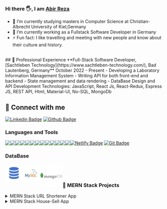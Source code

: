 ### Hi there 🖐, I am [Abir Reza](https://abir-reza-portfolio.web.app) 



- 🔭 I’m currently studying masters in Computer Science at Christian-Albrecht University of Kiel,Germany
- 🌱 I’m currently working as a Fullstack Software Developer in Germany
- ⚡ Fun fact: I like travelling and meeting with new people and know about their culture and history.


<br />
## 🚀 Professional Experience 
**Full-Stack Software Developer, [Sachtleben Technology](https://www.sachtleben-technology.com/), Bad Lautenberg, Germany**
October 2022 - Present
- Developing a Laboratory Information Management System
- Writing API for both front-end and backend
- State management and data rendering
- DataBase Design and API Development    
Technologies: JavaScript, React Js, React-Redux, Express JS, REST API, Html, Material-UI, No-SQL, MongoDb


## 🚀 Connect with me

[![Linkedin Badge](https://img.shields.io/badge/LinkedIn-0077B5?style=for-the-badge&logo=linkedin&logoColor=white)](https://www.linkedin.com/in/abir-reza)
[![Github Badge](https://img.shields.io/badge/GitHub-100000?style=for-the-badge&logo=github&logoColor=white)](https://github.com/Abir-Reza)





### Languages and Tools

<img align="left" src="https://img.shields.io/badge/JavaScript-323330?style=for-the-badge&logo=javascript&logoColor=F7DF1E" />
<img align="left" src="https://img.shields.io/badge/React-20232A?style=for-the-badge&logo=react&logoColor=61DAFB" /> 
<img align="left" src="https://img.shields.io/badge/React_Router-CA4245?style=for-the-badge&logo=react-router&logoColor=white" />
<img align="left" src="https://img.shields.io/badge/Node.js-43853D?style=for-the-badge&logo=node.js&logoColor=white" />
<img align="left" src="https://img.shields.io/badge/HTML5-E34F26?style=for-the-badge&logo=html5&logoColor=white" /> 
<img align="left" src="https://img.shields.io/badge/CSS3-1572B6?style=for-the-badge&logo=css3&logoColor=white" />  
<img align="left" src="https://img.shields.io/badge/Bootstrap-563D7C?style=for-the-badge&logo=bootstrap&logoColor=white" />
<img align="left" src="https://img.shields.io/badge/json-5E5C5C?style=for-the-badge&logo=json&logoColor=white" />
<img align="left" src="https://img.shields.io/badge/Python-FFD43B?style=for-the-badge&logo=python&logoColor=darkgreen" /> 
<img align="left" src="https://img.shields.io/badge/TensorFlow-FF6F00?style=for-the-badge&logo=TensorFlow&logoColor=white" />
<img align="left" src="https://img.shields.io/badge/Keras-D00000?style=for-the-badge&logo=Keras&logoColor=white" />
<img align="left" src="https://img.shields.io/badge/Numpy-777BB4?style=for-the-badge&logo=numpy&logoColor=white" />
<img align="left" src="https://img.shields.io/badge/Pandas-2C2D72?style=for-the-badge&logo=pandas&logoColor=white" />


[![Netlify Badge](https://img.shields.io/badge/Netlify-00C7B7?style=for-the-badge&logo=netlify&logoColor=white)]()
[![Git Badge](https://img.shields.io/badge/git-f34f29?style=for-the-badge&logo=git&logoColor=white)]()


### DataBase

<img align="left" alt="SQL" width="56px" src="https://raw.githubusercontent.com/github/explore/80688e429a7d4ef2fca1e82350fe8e3517d3494d/topics/sql/sql.png" />
<img align="left" alt="MySQL" width="56px" src="https://raw.githubusercontent.com/github/explore/80688e429a7d4ef2fca1e82350fe8e3517d3494d/topics/mysql/mysql.png" />
<img align="left" width="72px" src="https://raw.githubusercontent.com/github/explore/80688e429a7d4ef2fca1e82350fe8e3517d3494d/topics/mongodb/mongodb.png" />

<br /> <br /> 


### 📢 MERN Stack Projects


<details>
<summary>MERN Stack URL Shortener App</summary>  
  
1. Client-Side : https://github.com/Abir-Reza/URLShotener
2. Server-Side: https://github.com/Abir-Reza/urlShortener_ServerSide
3. Live Link: https://url-shortener-4.web.app/
4. Technologies: **React JS, Express JS, MongoDB, Heroku** 
</details>

<details>
<summary>MERN Stack House-Sell App</summary>
  
1. Client-Side : https://github.com/Abir-Reza/House-Sell-ClientSide-React-Application 
2. Server-Side: https://github.com/Abir-Reza/House-sell-ServerSide-Application
3. Technologies: **React JS, Express JS, MongoDB, FireBase Authetication, Heroku** 
</details>





